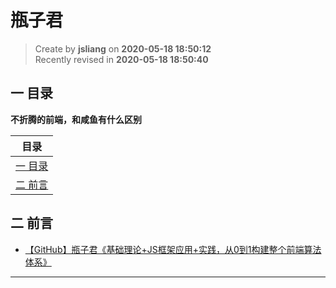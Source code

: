 瓶子君
===

> Create by **jsliang** on **2020-05-18 18:50:12**  
> Recently revised in **2020-05-18 18:50:40**  

## 一 目录

**不折腾的前端，和咸鱼有什么区别**

| 目录 |
| --- |
| [一 目录](#chapter-one) |
| [二 前言](#chapter-two) |

## 二 前言



* [【GitHub】瓶子君《基础理论+JS框架应用+实践，从0到1构建整个前端算法体系》](https://github.com/sisterAn/JavaScript-Algorithms)

---

